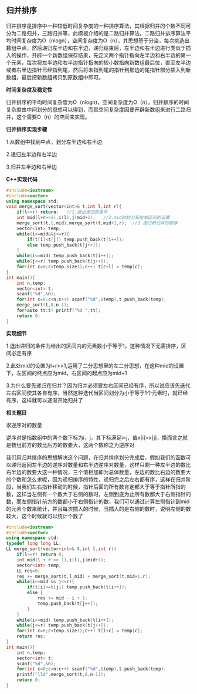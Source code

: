 ## 归并排序

​		归并排序是排序中一种较低时间复杂度的一种排序算法，其根据归并的个数不同可分为二路归并，三路归并等，此模板介绍的是二路归并算法。二路归并排序算法平均时间复杂度为O（nlogn），空间复杂度为O（n），其思想基于分治，每次挑选出数组中点，然后递归左半边和右半边，递归结束后，左半边和右半边进行类似于插入的操作，开辟一个新数组保存结果，先定义两个指针指向左半边和右半边的第一个元素，每次将左半边和右半边指针指向的较小数指向新数组最后位，直至左半边或者右半边指针已经指到尾，然后将未指到尾的指针到那边的尾指针部分插入到新数组，最后把新数组拷贝到原数组中即可。

**时间复杂度及稳定性**

​		归并排序的平均时间复杂度为O（nlogn)，空间复杂度为O（n）。归并排序的时间复杂度由中间划分的思想可以得到，而其空间复杂度因要开辟新数组来进行二路归并，这个需要O（n）的空间来实现。

**归并排序实现步骤**

1.从数组中找到中点，划分左半边和右半边

2.递归左半边和右半边

3.归并左半边和右半边

**C++实现代码**

```C++
#include<iostream>
#include<vector>
using namespace std;
void merge_sort(vector<int>& t,int l,int r){
    if(l>=r) return;   //1.退出递归的条件
    int mid(l+r>>1),i(l),j(mid+1);   //2.mid的划分和左右区间的设置
    merge_sort(t,l,mid),merge_sort(t,mid+1,r);  //3.递归和归并的顺序
    vector<int> temp;
    while(i<=mid&&j<=r){
        if(t[i]<t[j]) temp.push_back(t[i++]);
        else temp.push_back(t[j++]);
    }
    while(i<=mid) temp.push_back(t[i++]);
    while(j<=r) temp.push_back(t[j++]);
    for(int c=0;c<temp.size();c++) t[c+l] = temp[c];
}
int main(){
    int n,temp;
    vector<int> t;
    scanf("%d",&n);
    for(int c=0;c<n;c++) scanf("%d",&temp),t.push_back(temp);
    merge_sort(t,0,n-1);
    for(auto tt:t) printf("%d ",tt);
    return 0;
}
```

**实现细节**

1.退出递归的条件为给出的区间内的元素数小于等于1，这种情况下无需排序，区间必定有序

2.此处mid的设置为l+r>>1,运用了二分思想里的左二分思想，在这种mid的设置下，左区间的终点应为mid，右区间的起点应为mid+1

3.为什么要先递归在归并？因为归并必须要左右区间已经有序，所以说应该先迭代左右区间使其各自有序，当然这种迭代当区间划分为小于等于1个元素时，就已经有序，这样就可以逐渐开始归并了

**相关题目**

求逆序对的数量

逆序对是指数组中的两个数下标为i，j，其下标满足i<j，值x[i]>x[j]，换而言之就是数组前方的数比后方的数要大，这两个数称之为逆序对

我们用归并排序的思想解决这个问题，在归并排序划分完成后，假如我们的函数可以递归返回左半边的逆序对数量和右半边逆序对数量，这样只剩一种左半边的数比右半边的数要大这一种情况，三个值相加即为总体数量，左边的数比右边的数要大的个数和怎么求呢，因为递归排序的特性，递归完之后左右都有序，这样在归并阶段，当我们左右指针移动的时候，指针后面的所有数肯定都大于等于指针所指的数，这样当左侧有一个数大于右侧的数时，左侧到底为止所有数都大于右侧指针的数，而左侧指针前方的数都小于右侧指针的数，我们可以通过计算左侧指针到mid的元素个数来统计，并且每次插入的时候，当插入的是右侧的数时，说明左侧的数较大，这个时候就可以统计个数了

```C++
#include<iostream>
#include<vector>
using namespace std;
typedef long long LL;
LL merge_sort(vector<int>& t,int l,int r){
    if(l>=r) return 0;
    int mid(l + r >> 1),i(l),j(mid+1);
    vector<int> temp;
    LL res=0;
    res += merge_sort(t,l,mid) + merge_sort(t,mid+1,r);
    while(i<=mid && j<=r){
        if(t[i]<=t[j]) temp.push_back(t[i++]);
        else {
            res += mid - i + 1;
            temp.push_back(t[j++]);
        }
    }
    while(i<=mid) temp.push_back(t[i++]);
    while(j<=r) temp.push_back(t[j++]);
    for(int c=0;c<temp.size();c++) t[l+c] = temp[c];
    return res;
}
int main(){
    int n,temp;
    vector<int> t;
    scanf("%d",&n);
    for(int c=0;c<n;c++) scanf("%d",&temp),t.push_back(temp);
    printf("lld",merge_sort(t,0,n-1));
    return 0;
}
```



